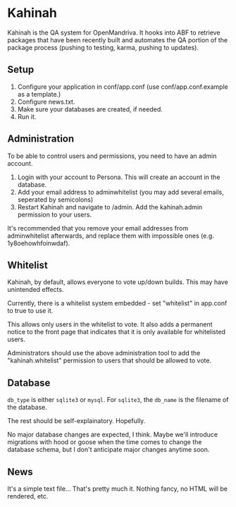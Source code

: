 Kahinah
=======

Kahinah is the QA system for OpenMandriva. It hooks into ABF to retrieve packages that have been recently built and automates the QA portion of the package process (pushing to testing, karma, pushing to updates).

Setup
-----

1. Configure your application in conf/app.conf (use conf/app.conf.example as a template.)
1. Configure news.txt.
1. Make sure your databases are created, if needed.
1. Run it.

Administration
--------------

To be able to control users and permissions, you need to have an admin account.

1. Login with your account to Persona. This will create an account in the database.
1. Add your email address to adminwhitelist (you may add several emails, seperated by semicolons)
1. Restart Kahinah and navigate to /admin. Add the kahinah.admin permission to your users.

It's recommended that you remove your email addresses from adminwhitelist afterwards, and replace them with impossible ones (e.g. 1y8oehowhfoinwdaf).


Whitelist
---------

Kahinah, by default, allows everyone to vote up/down builds. This may have unintended effects.

Currently, there is a whitelist system embedded - set "whitelist" in app.conf to true to use it.

This allows only users in the whitelist to vote. It also adds a permanent notice to the front page
that indicates that it is only available for whitelisted users.

Administrators should use the above administration tool to add the "kahinah.whitelist" permission
to users that should be allowed to vote.

Database
--------

`db_type` is either `sqlite3` or `mysql`. For `sqlite3`, the `db_name` is the filename of the database.

The rest should be self-explainatory. Hopefully.

No major database changes are expected, I think. Maybe we'll introduce migrations with hood or goose
when the time comes to change the database schema, but I don't anticipate major changes anytime soon.

News
----

It's a simple text file... That's pretty much it. Nothing fancy, no HTML will be rendered, etc.